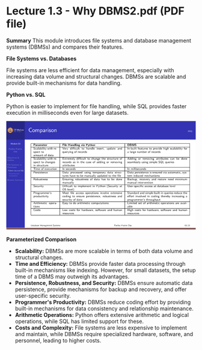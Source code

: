 # Lecture 1.3 - Why DBMS2.pdf (PDF file)

**Summary**
This module introduces file systems and database management systems (DBMSs) and compares their features.

**File Systems vs. Databases**

File systems are less efficient for data management, especially with increasing data volume and structural changes. DBMSs are scalable and provide built-in mechanisms for data handling.

**Python vs. SQL**

Python is easier to implement for file handling, while SQL provides faster execution in milliseconds even for large datasets.


![1717328601553](image/Lecture1.3-WhyDBMS2/1717328601553.png)

**Parameterized Comparison**

* **Scalability:** DBMSs are more scalable in terms of both data volume and structural changes.
* **Time and Efficiency:** DBMSs provide faster data processing through built-in mechanisms like indexing. However, for small datasets, the setup time of a DBMS may outweigh its advantages.
* **Persistence, Robustness, and Security:** DBMSs ensure automatic data persistence, provide mechanisms for backup and recovery, and offer user-specific security.
* **Programmer's Productivity:** DBMSs reduce coding effort by providing built-in mechanisms for data consistency and relationship maintenance.
* **Arithmetic Operations:** Python offers extensive arithmetic and logical operations, while SQL has limited support for these.
* **Costs and Complexity:** File systems are less expensive to implement and maintain, while DBMSs require specialized hardware, software, and personnel, leading to higher costs.

